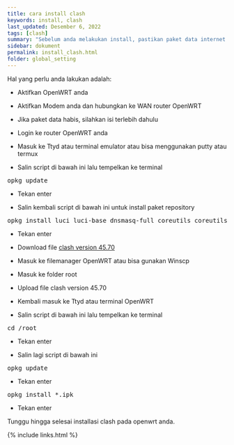 ```yaml
---
title: cara install clash
keywords: install, clash
last_updated: Desember 6, 2022
tags: [clash]
summary: "Sebelum anda melakukan install, pastikan paket data internet anda sudah ada dan stabil."
sidebar: dokument
permalink: install_clash.html
folder: global_setting
---
```


Hal yang perlu anda lakukan adalah:

* Aktifkan OpenWRT anda

* Aktifkan Modem anda dan hubungkan ke WAN router OpenWRT

* Jika paket data habis, silahkan isi terlebih dahulu

* Login ke router OpenWRT anda

* Masuk ke Ttyd atau terminal emulator atau bisa menggunakan putty atau termux

* Salin script di bawah ini lalu tempelkan ke terminal

<pre>
opkg update
</pre>

* Tekan enter

* Salin kembali script di bawah ini untuk install paket repository

<pre>
opkg install luci luci-base dnsmasq-full coreutils coreutils-nohup bash curl ca-certificates ipset ip-full libcap libcap-bin ruby ruby-yaml unzip iptables kmod-ipt-nat iptables-mod-tproxy iptables-mod-extra kmod-tun luci-compat ip6tables-mod-nat kmod-inet-diag kmod-nft-tproxy
</pre>

* Tekan enter

* Download file [clash version 45.70](https://github.com/vernesong/OpenClash/raw/v0.45.70-beta/luci-app-openclash_0.45.70-beta_all.ipk)

* Masuk ke filemanager OpenWRT atau bisa gunakan Winscp

* Masuk ke folder root

* Upload file clash version 45.70

* Kembali masuk ke Ttyd atau terminal OpenWRT

* Salin script di bawah ini lalu tempelkan ke terminal

<pre>
cd /root
</pre>

* Tekan enter

* Salin lagi script di bawah ini

<pre>
opkg update
</pre>

* Tekan enter

<pre>
opkg install *.ipk
</pre>

* Tekan enter

Tunggu hingga selesai installasi clash pada openwrt anda.

{% include links.html %}
